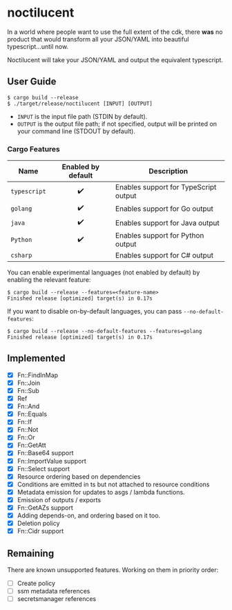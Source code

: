 # noctilucent
In a world where people want to use the full extent of the cdk, there **was** no product that would transform all your
JSON/YAML into beautiful typescript...until now.

Noctilucent will take your JSON/YAML and output the equivalent typescript.

## User Guide
```console
$ cargo build --release
$ ./target/release/noctilucent [INPUT] [OUTPUT]
```
* `INPUT` is the input file path (STDIN by default).
* `OUTPUT` is the output file path; if not specified, output will be printed on your command line (STDOUT by default).

### Cargo Features

Name         | Enabled by default | Description
-------------|:------------------:|---------------------------------------------
`typescript` | :heavy_check_mark: | Enables support for TypeScript output
`golang`     | :heavy_check_mark: | Enables support for Go output
`java`       | :heavy_check_mark: | Enables support for Java output
`Python`     | :heavy_check_mark: | Enables support for Python output
`csharp`     |                    | Enables support for C# output

You can enable experimental languages (not enabled by default) by enabling the relevant feature:
```console
$ cargo build --release --features=<feature-name>
Finished release [optimized] target(s) in 0.17s
```

If you want to disable on-by-default languages, you can pass `--no-default-features`:
```console
$ cargo build --release --no-default-features --features=golang
Finished release [optimized] target(s) in 0.17s
```

## Implemented

- [x] Fn::FindInMap
- [x] Fn::Join
- [x] Fn::Sub
- [x] Ref
- [x] Fn::And
- [x] Fn::Equals
- [x] Fn::If
- [x] Fn::Not
- [x] Fn::Or
- [x] Fn::GetAtt
- [x] Fn::Base64 support
- [x] Fn::ImportValue support
- [x] Fn::Select support
- [x] Resource ordering based on dependencies
- [x] Conditions are emitted in ts but not attached to resource conditions
- [x] Metadata emission for updates to asgs / lambda functions.
- [x] Emission of outputs / exports
- [x] Fn::GetAZs support
- [x] Adding depends-on, and ordering based on it too.
- [x] Deletion policy
- [x] Fn::Cidr support

## Remaining

There are known unsupported features. Working on them in priority order:

- [ ] Create policy
- [ ] ssm metadata references
- [ ] secretsmanager references
